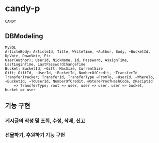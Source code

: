 # candy-p

`CANDY`

## DBModeling

```
MySQL
ArticleBody; ArticleId, Title, WriteTime, ~Author, Body, ~BucketId, UpVote, DownVote, Etc
User(Author); UserId, NickName, Id, Password, AssignTime, LastLoginTime, LastPasswordChangeTime
Bucket; BucketId, ~Gift, MaxSize, CurrentSize
Gift; GiftId, ~UserId, ~BucketId, NumberOfCredit, ~TransferId
TransferTracker; TransferId, TransferType ~FromTo, ~UserId, ~WhereTo, ~BucketId, ~ToUserId, NumberOfCredit, @StoreProofHashCode, @ReciptId
    => TransferType; root => user, user => user, user => bucket, bucket => user
```

## 기능 구현

### 게시글의 작성 및 조회, 수정, 삭제, 신고

### 선물하기, 후원하기 기능 구현

